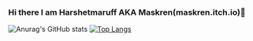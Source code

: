 ### Hi there  I am Harshetmaruff AKA Maskren(maskren.itch.io)👋

![Anurag's GitHub stats](https://github-readme-stats.vercel.app/api?username=harshetmaruff&show_icons=true&theme=radical)
[![Top Langs](https://github-readme-stats.vercel.app/api/top-langs/?username=harshetmaruff&layout=compact&theme=radical)](https://github.com/anuraghazra/github-readme-stats)

<!--
**harshetmaruff/harshetmaruff** is a ✨ _special_ ✨ repository because its `README.md` (this file) appears on your GitHub profile.

Here are some ideas to get you started:

- 🔭 I’m currently working on ...
- 🌱 I’m currently learning ...
- 👯 I’m looking to collaborate on ...
- 🤔 I’m looking for help with ...
- 💬 Ask me about ...
- 📫 How to reach me: ...
- 😄 Pronouns: ...
- ⚡ Fun fact: ...
-->
